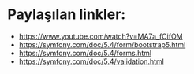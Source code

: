 # Paylaşılan linkler:
- https://www.youtube.com/watch?v=MA7a_fCifOM
- https://symfony.com/doc/5.4/form/bootstrap5.html
- https://symfony.com/doc/5.4/forms.html
- https://symfony.com/doc/5.4/validation.html
